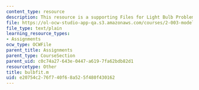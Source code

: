 ```yaml
---
content_type: resource
description: This resource is a supporting Files for Light Bulb Problem.
file: https://ol-ocw-studio-app-qa.s3.amazonaws.com/courses/2-003-modeling-dynamics-and-control-i-spring-2005/e20754c276f740f68a525f480f430162_bulbfit.m
file_type: text/plain
learning_resource_types:
- Assignments
ocw_type: OCWFile
parent_title: Assignments
parent_type: CourseSection
parent_uid: c0c74a27-643e-0447-a619-7fa62bdb82d1
resourcetype: Other
title: bulbfit.m
uid: e20754c2-76f7-40f6-8a52-5f480f430162
---
```

